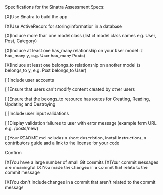 Specifications for the Sinatra Assessment
Specs:

[X]Use Sinatra to build the app

[X]Use ActiveRecord for storing information in a database

[X]Include more than one model class (list of model class names e.g. User, Post, Category)

[X]Include at least one has_many relationship on your User model (z has_many y, e.g. User has_many Posts)

[X]Include at least one belongs_to relationship on another model (z belongs_to y, e.g. Post belongs_to User)

[ ]Include user accounts

[ ]Ensure that users can't modify content created by other users

[ ]Ensure that the belongs_to resource has routes for Creating,   Reading, Updating and Destroying

[ ]Include user input validations

[ ]Display validation failures to user with error message (example form URL e.g. /posts/new)

[ ]Your README.md includes a short description, install instructions, a contributors guide and a link to the license for your code

Confirm

[X]You have a large number of small Git commits
[X]Your commit messages are meaningful
[X]You made the changes in a commit that relate to the commit message

[X]You don't include changes in a commit that aren't related to the commit message
